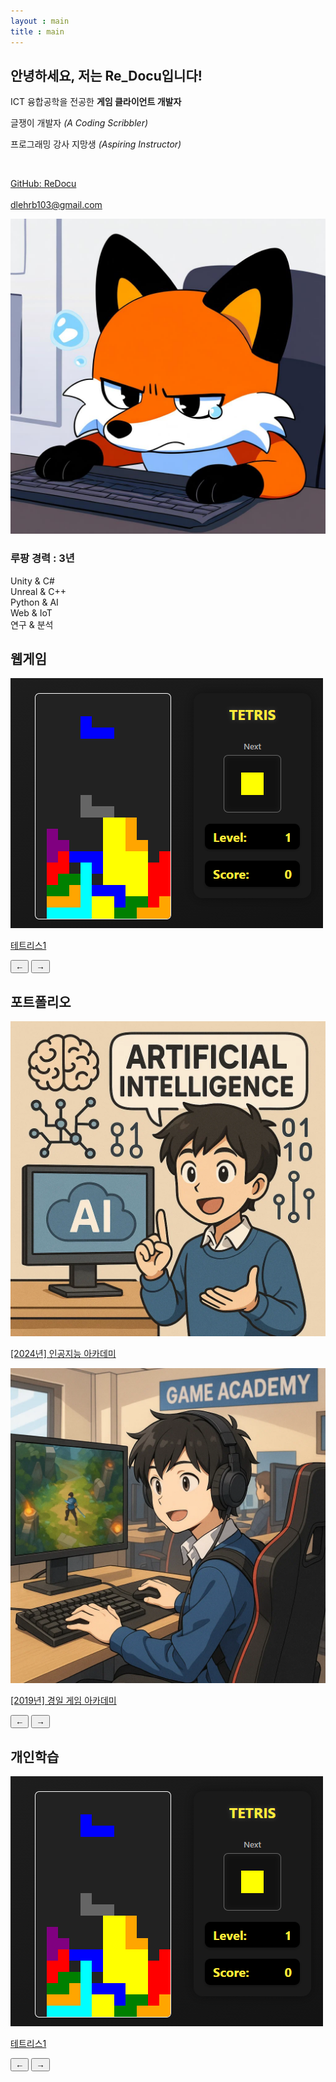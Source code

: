 ```yaml
---
layout : main
title : main
---
```


<section id="profile">
    <!-- 상단: 텍스트 + 이미지 좌우 배치 -->
    <div class="top-section">
        <div class="profile-text">
            <h2>안녕하세요, 저는 <span class="highlight">Re_Docu</span>입니다!</h2>
            <p class="role">ICT 융합공학을 전공한 <strong>게임 클라이언트 개발자</strong></p>
            <p class="desc">글쟁이 개발자 <em>(A Coding Scribbler)</em></p>
            <p class="desc">프로그래밍 강사 지망생 <em>(Aspiring Instructor)</em></p>
			<br/>
            <p class="contact">
                <a href="https://github.com/ReDocu" target="_blank">GitHub: ReDocu</a><br/>
				<br/>
                <a href="mailto:dlehrb103@gmail.com">dlehrb103@gmail.com</a>
            </p>
        </div>
        <div class="profile-image">
            <img src="images/Profile.jpg" alt="Re_Docu 프로필 이미지">
        </div>
    </div>
    <!-- 하단: 스킬 바 전체 너비로 -->
    <div class="skills">
        <h3>루팡 경력 : 3년</h3>
        <div class="skill"><span>Unity & C#</span>
            <div class="bar">
                <div class="fill" style="width: 80%;"></div>
            </div>
        </div>
        <div class="skill"><span>Unreal & C++</span>
            <div class="bar">
                <div class="fill" style="width: 70%;"></div>
            </div>
        </div>
        <div class="skill"><span>Python & AI</span>
            <div class="bar">
                <div class="fill" style="width: 20%;"></div>
            </div>
        </div>
        <div class="skill"><span>Web & IoT</span>
            <div class="bar">
                <div class="fill" style="width: 35%;"></div>
            </div>
        </div>
        <div class="skill"><span>연구 & 분석</span>
            <div class="bar">
                <div class="fill" style="width: 90%;"></div>
            </div>
        </div>
    </div>
</section>
<!-- 웹게임 -->
<section id="webgame">
  	<h2>웹게임</h2>
  	<div class="slider-container">
    	<div class="slider-wrapper">
      		<div class="slider-track">
        		<div class="slider">
          			<a href="web_game/tetris.html" target="_blank">
            			<img src="/images/Game/tetris_screenshot.png" alt="테트리스1" />
            			<p>테트리스1</p>
          			</a>
        		</div>
        	</div>
    	</div>
		<!-- dot 네비게이션 -->
    	<div class="slider-dots"></div>
    	<!-- 좌우 화살표 버튼 -->
    	<div class="slider-controls">
      		<button class="slider-btn left">←</button>
      		<button class="slider-btn right">→</button>
    	</div>
  	</div>
</section>
<!-- 포트폴리오 -->
<section id="portfolio">
	<h2>포트폴리오</h2>
 	<div class="slider-container" id="sliderWrapper">
		<div class="slider-wrapper" id="sliderTrack">
		  	<div class="slider-track">
                <div class="slider">
		      		<a href="portfolio/MBC_Academy">
		        	<img src="/images/portfolio/MBC_Academy.png" alt="테트리스 1" />
		        	<p>[2024년] 인공지능 아카데미</p>
		      		</a>
		    	</div>
		    	<div class="slider">
		      		<a href="portfolio/Kyungil_Academy">
		        	<img src="/images/portfolio/Kyungil_Academy.png" alt="테트리스 1" />
		        	<p>[2019년] 경일 게임 아카데미</p>
		      		</a>
		    	</div>
			</div>
		</div>
		<!-- dot 네비게이션 -->
    <div class="slider-dots"></div>
		<!-- 좌우 화살표 버튼 -->
    <div class="slider-controls">
      <button class="slider-btn left">←</button>
      <button class="slider-btn right">→</button>
    </div>
	</div>
</section>
<!-- 개인학습 -->
<section id="blog"> 
<h2>개인학습</h2>
 	<div class="slider-container">
    <div class="slider-wrapper">
      <div class="slider-track">
        <div class="slider">
          <a href="web_game/tetris.html" target="_blank">
            <img src="/images/Game/tetris_screenshot.png" alt="테트리스1" />
            <p>테트리스1</p>
          </a>
        </div>
        <!-- ... 원하는 만큼 슬라이드 추가 가능 -->
      </div>
    </div>
	<!-- dot 네비게이션 -->
    <div class="slider-dots"></div>
    <!-- 좌우 화살표 버튼 -->
    <div class="slider-controls">
      <button class="slider-btn left">←</button>
      <button class="slider-btn right">→</button>
    </div>
  </div>
</section>